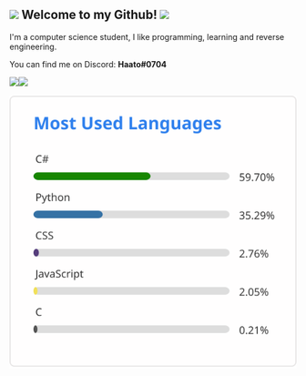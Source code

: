 ## <img src="https://cdn.betterttv.net/emote/5eaa12a074046462f768344b/1x"> Welcome to my Github! <img src="https://cdn.betterttv.net/emote/5eaa12a074046462f768344b/1x"> 
I'm a computer science student, I like programming, learning and reverse engineering.

You can find me on Discord: **Haato#0704**

<img src="https://cdn.betterttv.net/emote/5df0af0e91129e77b47ccadb/2x"/><img src="https://cdn.betterttv.net/emote/56f6eb647ee3e8fc6e4fe48e/2x"/>

<img src="https://raw.githubusercontent.com/Haato3o/Haato3o/master/download.svg">
